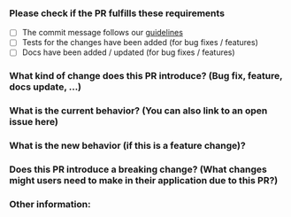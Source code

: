 ### Please check if the PR fulfills these requirements

- [ ] The commit message follows our [guidelines](https://github.com/oasis-engine/engine/blob/main/.github/COMMIT_MESSAGE_CONVENTION.md)
- [ ] Tests for the changes have been added (for bug fixes / features)
- [ ] Docs have been added / updated (for bug fixes / features)

### What kind of change does this PR introduce? (Bug fix, feature, docs update, ...)

### What is the current behavior? (You can also link to an open issue here)

### What is the new behavior (if this is a feature change)?

### Does this PR introduce a breaking change? (What changes might users need to make in their application due to this PR?)

### Other information:

